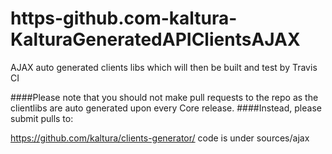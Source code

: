 # https-github.com-kaltura-KalturaGeneratedAPIClientsAJAX
AJAX auto generated clients libs which will then be built and test by Travis CI 

####Please note that you should not make pull requests to the repo as the clientlibs are auto generated upon every Core release.
####Instead, please submit pulls to:

https://github.com/kaltura/clients-generator/
code is under sources/ajax
